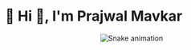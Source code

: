 # 💫 Hi 👋, I'm Prajwal Mavkar



<div align="center">
  <img src="https://profile-readme-generator.com/assets/snake.svg" alt="Snake animation" />
</div>

